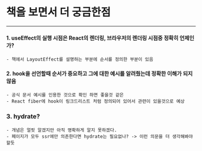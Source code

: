 # 책을 보면서 더 궁금한점 
- - -
#### 1. useEffect의 실행 시점은 React의 렌더링, 브라우저의 렌더링 시점중 정확히 언제인가?
    - 책에서 LayoutEffect를 설명하는 부분에 순서를 정의한 부분이 있음

#### 2. hook을 선언할때 순서가 중요하고 그에 대한 예시를 알려줬는데 정확한 이해가 되지 않음
    - 공식 문서 예시를 인용한 것으로 확인 하면 좋을것 같은
    - React fiber에 hook이 링크드리스트 처럼 정의되어 있어서 관련이 있을것으로 예상

### 3. hydrate?
    - 개념은 얼핏 알겠지만 아직 명확하게 알지 못하겠다.
    - 페이지가 모두 ssr에만 의존한다면 hydrate는 필요없나? -> 이런 의문을 더 생각해봐야할듯